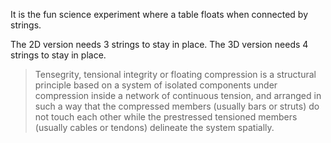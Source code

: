 It is the fun science experiment where a table floats when connected by strings.

The 2D version needs 3 strings to stay in place. The 3D version needs 4 strings to stay in place.

> Tensegrity, tensional integrity or floating compression is a structural principle based on a system of isolated components under compression inside a network of continuous tension, and arranged in such a way that the compressed members (usually bars or struts) do not touch each other while the prestressed tensioned members (usually cables or tendons) delineate the system spatially.